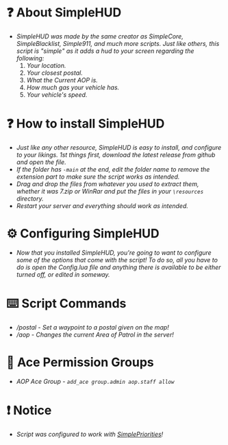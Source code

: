 # ❓ About SimpleHUD

- _SimpleHUD was made by the same creator as SimpleCore, SimpleBlacklist, Simple911, and much more scripts. Just like others, this script is "simple" as it adds a hud to your screen regarding the following:_
  1. _Your location._
  2. _Your closest postal._
  3. _What the Current AOP is._
  4. _How much gas your vehicle has._
  5. _Your vehicle's speed._

# ❓ How to install SimpleHUD

- _Just like any other resource, SimpleHUD is easy to install, and configure to your likings. 1st things first, download the latest release from github and open the file._
- _If the folder has `-main` at the end, edit the folder name to remove the extension part to make sure the script works as intended._
- _Drag and drop the files from whatever you used to extract them, whether it was 7.zip or WinRar and put the files in your `\resources` directory._
- _Restart your server and everything should work as intended._

# ⚙️ Configuring SimpleHUD

- _Now that you installed SimpleHUD, you're going to want to configure some of the options that come with the script! To do so, all you have to do is open the Config.lua file and anything there is available to be either turned off, or edited in someway._

# ⌨️ Script Commands

- _/postal - Set a waypoint to a postal given on the map!_
- _/aop - Changes the current Area of Patrol in the server!_

# 🔧 Ace Permission Groups

- _AOP Ace Group - `add_ace group.admin aop.staff allow`_

# ❗ Notice

- _Script was configured to work with [SimplePriorities](https://github.com/Fadinlaws123/SimplePriorities)!_
